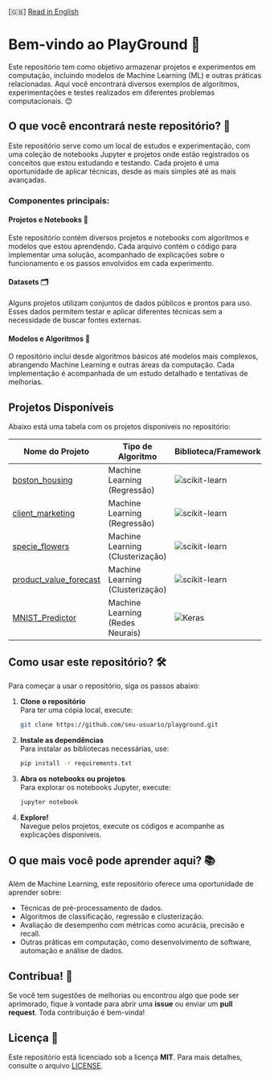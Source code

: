 [🇬🇧] [Read in English](README.md)

# Bem-vindo ao PlayGround 🚀  

Este repositório tem como objetivo armazenar projetos e experimentos em computação, incluindo modelos de Machine Learning (ML) e outras práticas relacionadas. Aqui você encontrará diversos exemplos de algoritmos, experimentações e testes realizados em diferentes problemas computacionais. 😊  

## O que você encontrará neste repositório? 📂  

Este repositório serve como um local de estudos e experimentação, com uma coleção de notebooks Jupyter e projetos onde estão registrados os conceitos que estou estudando e testando. Cada projeto é uma oportunidade de aplicar técnicas, desde as mais simples até as mais avançadas.  

### Componentes principais:  

#### **Projetos e Notebooks** 📓  
Este repositório contém diversos projetos e notebooks com algoritmos e modelos que estou aprendendo. Cada arquivo contém o código para implementar uma solução, acompanhado de explicações sobre o funcionamento e os passos envolvidos em cada experimento.  

#### **Datasets** 🗂️  
Alguns projetos utilizam conjuntos de dados públicos e prontos para uso. Esses dados permitem testar e aplicar diferentes técnicas sem a necessidade de buscar fontes externas.  

#### **Modelos e Algoritmos** 🧠  
O repositório inclui desde algoritmos básicos até modelos mais complexos, abrangendo Machine Learning e outras áreas da computação. Cada implementação é acompanhada de um estudo detalhado e tentativas de melhorias.  

## Projetos Disponíveis  

Abaixo está uma tabela com os projetos disponíveis no repositório:  

| Nome do Projeto | Tipo de Algoritmo | Biblioteca/Framework |  
|----------------|------------------|----------------------|  
| [boston_housing](./projects/boston_housing/) | Machine Learning (Regressão) | ![scikit-learn](https://img.shields.io/badge/scikit--learn-F7931E?style=for-the-badge&logo=scikit-learn&logoColor=white)  |  
| [client_marketing](./projects/client_marketing/) | Machine Learning (Regressão) | ![scikit-learn](https://img.shields.io/badge/scikit--learn-F7931E?style=for-the-badge&logo=scikit-learn&logoColor=white) |
| [specie_flowers](./projects/specie_flowers/) | Machine Learning (Clusterização) | ![scikit-learn](https://img.shields.io/badge/scikit--learn-F7931E?style=for-the-badge&logo=scikit-learn&logoColor=white) |
| [product_value_forecast](./projects/product_value_forecast/) | Machine Learning (Clusterização) | ![scikit-learn](https://img.shields.io/badge/scikit--learn-F7931E?style=for-the-badge&logo=scikit-learn&logoColor=white) |
| [MNIST_Predictor](./projects/MNIST_Predictor/) | Machine Learning (Redes Neurais) | ![Keras](https://img.shields.io/badge/Keras-D00000?style=for-the-badge&logo=Keras&logoColor=white) |

## Como usar este repositório? 🛠️  

Para começar a usar o repositório, siga os passos abaixo:  

1. **Clone o repositório**  
   Para ter uma cópia local, execute:  
   ```bash
   git clone https://github.com/seu-usuario/playground.git
   ```  

2. **Instale as dependências**  
   Para instalar as bibliotecas necessárias, use:  
   ```bash
   pip install -r requirements.txt
   ```  

3. **Abra os notebooks ou projetos**  
   Para explorar os notebooks Jupyter, execute:  
   ```bash
   jupyter notebook
   ```  

4. **Explore!**  
   Navegue pelos projetos, execute os códigos e acompanhe as explicações disponíveis.  

## O que mais você pode aprender aqui? 📚  

Além de Machine Learning, este repositório oferece uma oportunidade de aprender sobre:  
- Técnicas de pré-processamento de dados.  
- Algoritmos de classificação, regressão e clusterização.  
- Avaliação de desempenho com métricas como acurácia, precisão e recall.  
- Outras práticas em computação, como desenvolvimento de software, automação e análise de dados.  

## Contribua! 🤝  

Se você tem sugestões de melhorias ou encontrou algo que pode ser aprimorado, fique à vontade para abrir uma **issue** ou enviar um **pull request**. Toda contribuição é bem-vinda!  

## Licença 📜  

Este repositório está licenciado sob a licença **MIT**. Para mais detalhes, consulte o arquivo [LICENSE](LICENSE).  
